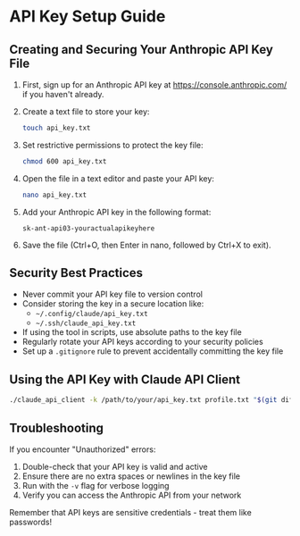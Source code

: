 # API Key Setup Guide

## Creating and Securing Your Anthropic API Key File

1. First, sign up for an Anthropic API key at https://console.anthropic.com/ if you haven't already.

2. Create a text file to store your key:
   ```bash
   touch api_key.txt
   ```

3. Set restrictive permissions to protect the key file:
   ```bash
   chmod 600 api_key.txt
   ```

4. Open the file in a text editor and paste your API key:
   ```bash
   nano api_key.txt
   ```

5. Add your Anthropic API key in the following format:
   ```
   sk-ant-api03-youractualapikeyhere
   ```

6. Save the file (Ctrl+O, then Enter in nano, followed by Ctrl+X to exit).

## Security Best Practices

- Never commit your API key file to version control
- Consider storing the key in a secure location like:
  - `~/.config/claude/api_key.txt`
  - `~/.ssh/claude_api_key.txt`
- If using the tool in scripts, use absolute paths to the key file
- Regularly rotate your API keys according to your security policies
- Set up a `.gitignore` rule to prevent accidentally committing the key file

## Using the API Key with Claude API Client

```bash
./claude_api_client -k /path/to/your/api_key.txt profile.txt "$(git diff)"
```

## Troubleshooting

If you encounter "Unauthorized" errors:
1. Double-check that your API key is valid and active
2. Ensure there are no extra spaces or newlines in the key file
3. Run with the `-v` flag for verbose logging
4. Verify you can access the Anthropic API from your network

Remember that API keys are sensitive credentials - treat them like passwords!

